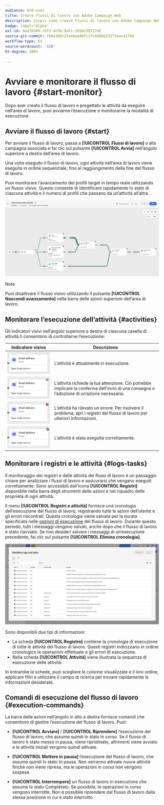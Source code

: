 ```yaml
---
audience: end-user
title: Creare flussi di lavoro con Adobe Campaign Web
description: Scopri come creare flussi di lavoro con Adobe Campaign Web
badge: label="Alpha"
exl-id: 8aa76369-c9f3-4c5b-9a51-101b239727e6
source-git-commit: fb6e389c25aebae8bfc17c4d88e33273aac427dd
workflow-type: ht
source-wordcount: '520'
ht-degree: 100%

---
```


# Avviare e monitorare il flusso di lavoro {#start-monitor}

Dopo aver creato il flusso di lavoro e progettato le attività da eseguire nell’area di lavoro, puoi avviarne l’esecuzione e monitorarne la modalità di esecuzione.

## Avviare il flusso di lavoro {#start}

Per avviare il flusso di lavoro, passa a **[!UICONTROL Flussi di lavoro]** o alla campagna associata e fai clic sul pulsante **[!UICONTROL Avvia]** nell’angolo superiore a destra dell’area di lavoro.

Una volta eseguito il flusso di lavoro, ogni attività nell’area di lavoro viene eseguita in ordine sequenziale, fino al raggiungimento della fine del flusso di lavoro.

Puoi monitorare l’avanzamento dei profili target in tempo reale utilizzando un flusso visivo. Questo consente di identificare rapidamente lo stato di ciascuna attività e il numero di profili che passano da un’attività all’altra.

![](assets/workflow-execution.png)

>[!NOTE]
>
>Puoi disattivare il flusso visivo utilizzando il pulsante **[!UICONTROL Nascondi avanzamento]** nella barra delle azioni superiore dell’area di lavoro.

## Monitorare l’esecuzione dell’attività {#activities}

Gli indicatori visivi nell’angolo superiore a destra di ciascuna casella di attività ti consentono di controllarne l’esecuzione:

| Indicatore visivo | Descrizione |
|-----|------------|
| ![](assets/activity-status-pending.png) | L’attività è attualmente in esecuzione. |
| ![](assets/activity-status-orange.png) | L’attività richiede la tua attenzione. Ciò potrebbe implicare la conferma dell’invio di una consegna o l’adozione di un’azione necessaria. |
| ![](assets/activity-status-red.png) | L’attività ha rilevato un errore. Per risolvere il problema, apri i registri del flusso di lavoro per ulteriori informazioni. |
| ![](assets/activity-status-green.png) | L’attività è stata eseguita correttamente. |

## Monitorare i registri e le attività {#logs-tasks}

Il monitoraggio dei registri e delle attività dei flussi di lavoro è un passaggio chiave per analizzare i flussi di lavoro e assicurarsi che vengano eseguiti correttamente. Sono accessibili dall’icona **[!UICONTROL Registri]** disponibile nella barra degli strumenti delle azioni e nel riquadro delle proprietà di ogni attività.

Il menu **[!UICONTROL Registri e attività]** fornisce una cronologia dell’esecuzione del flusso di lavoro, registrando tutte le azioni dell’utente e gli errori riscontrati. Questa cronologia viene salvata per la durata specificata nelle [opzioni di esecuzione](workflow-settings.md) del flusso di lavoro. Durante questo periodo, tutti i messaggi vengono salvati, anche dopo che il flusso di lavoro è stato riavviato. Se non desideri salvare i messaggi di un’esecuzione precedente, fai clic sul pulsante **[!UICONTROL Elimina cronologia]**.

![](assets/workflow-logs.png)

Sono disponibili due tipi di informazioni:

* La scheda **[!UICONTROL Registro]** contiene la cronologia di esecuzione di tutte le attività del flusso di lavoro. Questi registri indicizzano in ordine cronologico le operazioni effettuate e gli errori di esecuzione.
* Nella scheda **[!UICONTROL Attività]** viene illustrata la sequenza di esecuzione delle attività.

In entrambe le schede, puoi scegliere le colonne visualizzate e il loro ordine, applicare filtri e utilizzare il campo di ricerca per trovare rapidamente le informazioni desiderate.

## Comandi di esecuzione del flusso di lavoro {#execution-commands}

La barra delle azioni nell’angolo in alto a destra fornisce comandi che consentono di gestire l’esecuzione del flusso di lavoro. Puoi:

* **[!UICONTROL Avviare]** / **[!UICONTROL Riprendere]** l’esecuzione del flusso di lavoro, che assume quindi lo stato In corso. Se il flusso di lavoro è stato messo in pausa, viene ripristinato, altrimenti viene avviato e le attività iniziali vengono quindi attivate.

* **[!UICONTROL Mettere in pausa]** l’esecuzione del flusso di lavoro, che assume quindi lo stato In pausa. Non verranno attivate nuove attività finché non viene ripresa, ma le operazioni in corso non vengono sospese.

* **[!UICONTROL Interrompere]** un flusso di lavoro in esecuzione che assume lo stato Completato. Se possibile, le operazioni in corso vengono interrotte. Non è possibile riprendere dal flusso di lavoro dalla stessa posizione in cui è stato interrotto.
